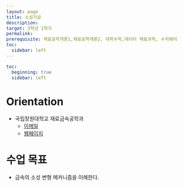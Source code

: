 ```yaml
---
layout: page
title: 소성가공
description:
target: 3학년 1학기
permalink:
prerequisite: 재료공학개론1,재료공학개론2, 대학수학,데이터 재료과학, 수치해석
toc:
  sidebar: left
---
```


```yml
toc:
  beginning: true
  sidebar: left
```

# Orientation
- 국립창원대학교 재료금속공학과
  * [이메일](mailto:yjeong@changwon.ac.kr)
  * [웹페이지](https://youngung.github.io)

# 수업 목표
 - 금속의 소성 변형 메커니즘을 이해한다.
